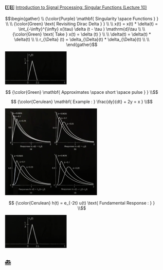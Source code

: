 :one::zero: [Introduction to Signal Processing: Singular Functions (Lecture 10)](https://youtu.be/niz7zIaF0fU)

```math
\begin{gather}
   \\
   {\color{Purple} \mathbf{ Singularity \space Functions } } \\
    \\
   {\color{Green} \text{ Revisiting Dirac Delta } } \\
    \\
    x(t) = x(t) * \delta(t) = \int_{-\infty}^{\infty} x(\tau) \delta (t - \tau )  \mathrm{d}\tau  \\
    \\
   {\color{Green} \text{ Take } x(t) = \delta (t) } \\
    \\
    \delta(t) = \delta(t) * \delta(t)  \\
    \\
    r_{\Delta} (t) = \delta_{\Delta}(t) * \delta_{\Delta}(t)  \\
    \\
\end{gather}
```

<img src=images/singularity-function.png width=40% height=40% > </img>

```math
   {\color{Green} \mathbf{ Approximates \space short \space pulse } } \\
```

```math
   {\color{Cerulean} \mathbf{ Example : } \frac{dy}{dt} + 2y = x } \\
```


<img src=images/singularity-function-examples.png width=60% height=60% > </img>

```math
   {\color{Cerulean} h(t) = e_{-2t} u(t) \text{ Fundamental Response : }  } \\
```

<img src=images/singularity-function.png width=40% height=40% > </img>

## [:back: ](../#round_pushpin-signal-processing-an-introduction)
